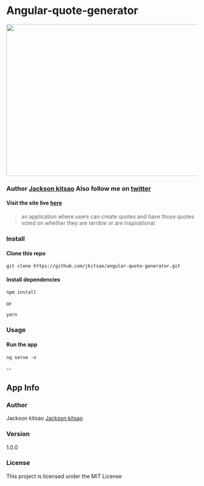 <h1>Angular-quote-generator</h1>
<img src='https://media.giphy.com/media/QNFhOolVeCzPQ2Mx85/giphy.gif' width=900 height=400 />

### Author [Jackson kitsao](https://github.com/jkitsao) Also follow me on [twitter](www.twitter.com/Jacksonkitsao5)

#### Visit the site live [here](https://jkitsao.github.io/angular-quote-generator/)

> an application where users can create quotes and have those quotes voted on whether they are terrible or are inspirational.

### Install

#### Clone this repo

```
git clone https://github.com/jkitsao/angular-quote-generator.git
```

#### Install dependencies

```
npm install
```

or

```
yarn
```

### Usage

#### Run the app

```
ng serve -o
```
--
## App Info

### Author

Jackson kitsao
[Jackson kitsao](http://www.twitter.com/Jacksonkitsao5)

### Version

1.0.0

### License

This project is licensed under the MIT License
